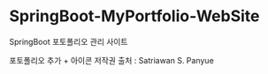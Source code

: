 # SpringBoot-MyPortfolio-WebSite
SpringBoot 포토폴리오 관리 사이트 











포토폴리오 추가 + 아이콘 저작권 출처 : Satriawan S. Panyue